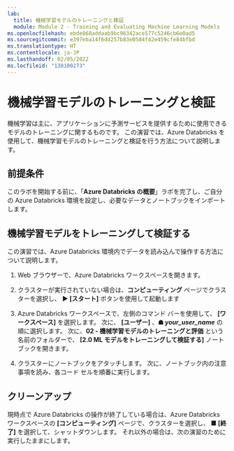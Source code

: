 ```yaml
---
lab:
  title: 機械学習モデルのトレーニングと検証
  module: Module 2 - Training and Evaluating Machine Learning Models
ms.openlocfilehash: ebde868addaab9bc96342ace577c5246cb6e0ad5
ms.sourcegitcommit: e397eba14f6dd257b83e0584f42e459cfe84bfbd
ms.translationtype: HT
ms.contentlocale: ja-JP
ms.lasthandoff: 02/05/2022
ms.locfileid: "138100273"
---
```

# <a name="training-and-validating-a-machine-learning-model"></a>機械学習モデルのトレーニングと検証

機械学習は主に、アプリケーションに予測サービスを提供するために使用できるモデルのトレーニングに関するものです。 この演習では、Azure Databricks を使用して、機械学習モデルのトレーニングと検証を行う方法について説明します。

## <a name="prerequisites"></a>前提条件

このラボを開始する前に、「**Azure Databricks の概要**」ラボを完了し、ご自分の Azure Databricks 環境を設定し、必要なデータとノートブックをインポートします。

## <a name="train-and-validate-a-machine-learning-model"></a>機械学習モデルをトレーニングして検証する

この演習では、Azure Databricks 環境内でデータを読み込んで操作する方法について説明します。

1. Web ブラウザーで、Azure Databricks ワークスペースを開きます。

1. クラスターが実行されていない場合は、**コンピューティング** ページでクラスターを選択し、 **&#9654; [スタート]** ボタンを使用して起動します

1. Azure Databricks ワークスペースで、左側のコマンド バーを使用して、 **[ワークスペース]** を選択します。 次に、 **[ユーザー]** 、**&#9751; *your_user_name*** の順に選択します。 次に、**02 - 機械学習モデルのトレーニングと評価** という名前のフォルダーで、 **[2.0 ML モデルをトレーニングして検証する]** ノートブックを開きます。

1. クラスターにノートブックをアタッチします。 次に、ノートブック内の注意事項を読み、各コード セルを順番に実行します。

## <a name="clean-up"></a>クリーンアップ

現時点で Azure Databricks の操作が終了している場合は、Azure Databricks ワークスペースの **[コンピューティング]** ページで、クラスターを選択し、 **&#9632; [終了]** を選択して、シャットダウンします。 それ以外の場合は、次の演習のために実行したままにします。
